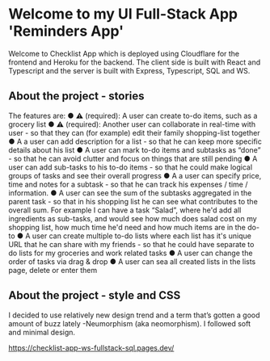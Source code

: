 # Welcome to my UI Full-Stack App 'Reminders App' 

Welcome to Checklist App which is deployed using Cloudflare for the frontend and Heroku for the backend. The client side is built with React and Typescript and the server is built with Express, Typescript, SQL and WS.

## About the project - stories

The features are:
● ⚠ (required): A user can create to-do items, such as a grocery list
● ⚠ (required): Another user can collaborate in real-time with user - so that they can (for example) edit their family shopping-list together
● A a user can add description for a list - so that he can keep more specific details about his list
● A user can mark to-do items and subtasks as “done” - so that he can avoid clutter and focus on things that are still pending
● A user can add sub-tasks to his to-do items - so that he could make logical groups of tasks and see their overall progress
● A a user can specify price, time and notes for a subtask - so that he can track his
expenses / time / information.
● A user can see the sum of the subtasks aggregated in the parent task - so that in his shopping list he can see what contributes to the overall sum. For example I can have a task “Salad”, where he'd add all ingredients as sub-tasks, and would see how much does salad cost on my shopping list, how much time he'd need and how much items are in the do-to
● A user can create multiple to-do lists where each list has it's unique URL that he can share with my friends - so that he could have separate to do lists for my groceries and work related tasks
● A user can change the order of tasks via drag & drop
● A user can sea all created lists in the lists page, delete or enter them

## About the project - style and CSS

I decided to use relatively new design trend and a term that’s gotten a good amount of buzz lately -Neumorphism (aka neomorphism). I followed soft and minimal design.

https://checklist-app-ws-fullstack-sql.pages.dev/
